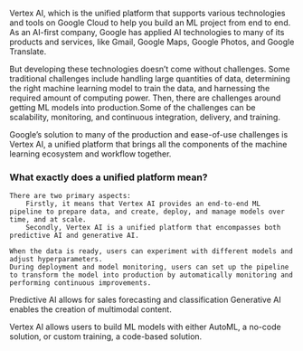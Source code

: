 Vertex AI, which is the unified platform that supports various technologies and tools on Google Cloud to help you build
an ML project from end to end.
As an AI-first company, Google has applied AI technologies to many of its products and services, like Gmail, Google
Maps, Google Photos, and Google Translate.

But developing these technologies doesn’t come without challenges.
Some traditional challenges include handling large quantities of data, determining the right machine learning model to
train the data, and harnessing the required amount of computing power.
Then, there are challenges around getting ML models into production.Some of the challenges can be scalability,
monitoring, and continuous integration, delivery, and training.

Google’s solution to many of the production and ease-of-use challenges is Vertex AI, a unified platform that brings all
the components of the machine learning ecosystem and workflow together.

### What exactly does a unified platform mean?

    There are two primary aspects: 
        Firstly, it means that Vertex AI provides an end-to-end ML pipeline to prepare data, and create, deploy, and manage models over time, and at scale.
        Secondly, Vertex AI is a unified platform that encompasses both predictive AI and generative AI.
    
    When the data is ready, users can experiment with different models and adjust hyperparameters.
    During deployment and model monitoring, users can set up the pipeline to transform the model into production by automatically monitoring and performing continuous improvements.

Predictive AI allows for sales forecasting and classification
Generative AI enables the creation of multimodal content.

Vertex AI allows users to build ML models with either AutoML, a no-code solution, or custom training, a code-based
solution.

